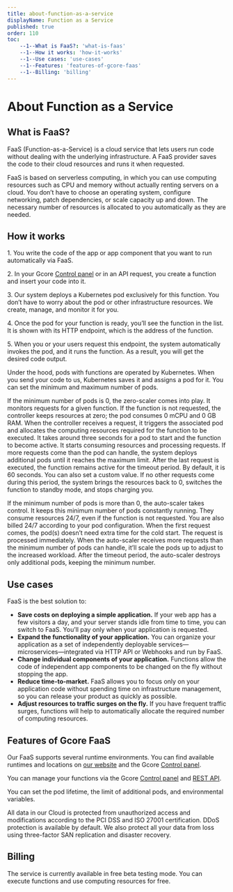 ```yaml
---
title: about-function-as-a-service
displayName: Function as a Service
published: true
order: 110
toc:
    --1--What is FaaS?: 'what-is-faas'
    --1--How it works: 'how-it-works'
    --1--Use cases: 'use-cases'
    --1--Features: 'features-of-gcore-faas'
    --1--Billing: 'billing'
---
```


# About Function as a Service

## What is FaaS?

FaaS (Function-as-a-Service) is a cloud service that lets users run code without dealing with the underlying infrastructure. A FaaS provider saves the code to their cloud resources and runs it when requested.

FaaS is based on serverless computing, in which you can use computing resources such as CPU and memory without actually renting servers on a cloud. You don’t have to choose an operating system, configure networking, patch dependencies, or scale capacity up and down. The necessary number of resources is allocated to you automatically as they are needed.

## How it works

1\. You write the code of the app or app component that you want to run automatically via FaaS.

2\. In your Gcore <a href="https://cloud.gcore.com/cloud/" target="_blank">Control panel</a> or in an API request, you create a function and insert your code into it.

3\. Our system deploys a Kubernetes pod exclusively for this function. You don’t have to worry about the pod or other infrastructure resources. We create, manage, and monitor it for you.

4\. Once the pod for your function is ready, you’ll see the function in the list. It is shown with its HTTP endpoint, which is the address of the function.

5\. When you or your users request this endpoint, the system automatically invokes the pod, and it runs the function. As a result, you will get the desired code output.

Under the hood, pods with functions are operated by Kubernetes. When you send your code to us, Kubernetes saves it and assigns a pod for it. You can set the minimum and maximum number of pods.

If the minimum number of pods is 0, the zero-scaler comes into play. It monitors requests for a given function. If the function is not requested, the controller keeps resources at zero; the pod consumes 0 mCPU and 0 GB RAM. When the controller receives a request, it triggers the associated pod and allocates the computing resources required for the function to be executed. It takes around three seconds for a pod to start and the function to become active. It starts consuming resources and processing requests. If more requests come than the pod can handle, the system deploys additional pods until it reaches the maximum limit. After the last request is executed, the function remains active for the timeout period. By default, it is 60 seconds. You can also set a custom value. If no other requests come during this period, the system brings the resources back to 0, switches the function to standby mode, and stops charging you.

If the minimum number of pods is more than 0, the auto-scaler takes control. It keeps this minimum number of pods constantly running. They consume resources 24/7, even if the function is not requested. You are also billed 24/7 according to your pod configuration. When the first request comes, the pod(s) doesn’t need extra time for the cold start. The request is processed immediately. When the auto-scaler receives more requests than the minimum number of pods can handle, it’ll scale the pods up to adjust to the increased workload. After the timeout period, the auto-scaler destroys only additional pods, keeping the minimum number.

## Use cases

FaaS is the best solution to:

-   **Save costs on deploying a simple application.** If your web app has a few visitors a day, and your server stands idle from time to time, you can switch to FaaS. You’ll pay only when your application is requested.
-   **Expand the functionality of your application.** You can organize your application as a set of independently deployable services—microservices—integrated via HTTP API or Webhooks and run by FaaS.
-   **Change individual components of your application.** Functions allow the code of independent app components to be changed on the fly without stopping the app.
-   **Reduce time-to-market.** FaaS allows you to focus only on your application code without spending time on infrastructure management, so you can release your product as quickly as possible.
-   **Adjust resources to traffic surges on the fly.** If you have frequent traffic surges, functions will help to automatically allocate the required number of computing resources.

## Features of Gcore FaaS

Our FaaS supports several runtime environments. You can find available runtimes and locations on <a href="https://gcore.com/cloud/faas/" target="_blank">our website</a> and the Gcore <a href="https://cloud.gcore.com/cloud/" target="_blank">Control panel</a>.

You can manage your functions via the Gcore <a href="https://cloud.gcore.com/cloud/" target="_blank">Control panel</a> and <a href="https://api.gcore.com/docs/cloud" target="_blank">REST API</a>.

You can set the pod lifetime, the limit of additional pods, and environmental variables.

All data in our Cloud is protected from unauthorized access and modifications according to the PCI DSS and ISO 27001 certification. DDoS protection is available by default. We also protect all your data from loss using three-factor SAN replication and disaster recovery.

## Billing

The service is currently available in free beta testing mode. You can execute functions and use computing resources for free.
